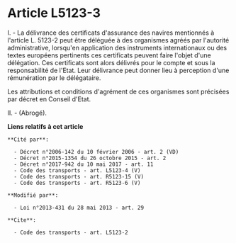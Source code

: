 # Article L5123-3

I. - La délivrance des certificats d'assurance des navires mentionnés à l'article L. 5123-2 peut être déléguée à des
organismes agréés par l'autorité administrative, lorsqu'en application des instruments internationaux ou des textes européens
pertinents ces certificats peuvent faire l'objet d'une délégation. Ces certificats sont alors délivrés pour le compte et sous
la responsabilité de l'Etat. Leur délivrance peut donner lieu à perception d'une rémunération par le délégataire. 

Les attributions et conditions d'agrément de ces organismes sont précisées par décret en Conseil d'Etat. 

II. - (Abrogé).

**Liens relatifs à cet article**

	**Cité par**:

	  - Décret n°2006-142 du 10 février 2006 - art. 2 (VD)
	  - Décret n°2015-1354 du 26 octobre 2015 - art. 2
	  - Décret n°2017-942 du 10 mai 2017 - art. 11
	  - Code des transports - art. L5123-4 (V)
	  - Code des transports - art. R5123-15 (V)
	  - Code des transports - art. R5123-6 (V)

	**Modifié par**:

	  - Loi n°2013-431 du 28 mai 2013 - art. 29

	**Cite**:

	  - Code des transports - art. L5123-2
